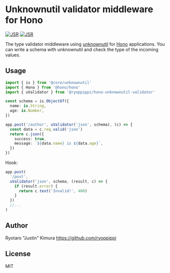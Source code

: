 # Unknownutil validator middleware for Hono

[![JSR](https://jsr.io/badges/@ryoppippi/hono-unknownutil-validator)](https://jsr.io/@ryoppippi/hono-unknownutil-validator)
[![JSR](https://jsr.io/badges/@ryoppippi/hono-unknownutil-validator/score)](https://jsr.io/@ryoppippi/hono-unknownutil-validator)


The type validator middleware using [unknownutil](https://github.com/lambdalisue/deno-unknownutil) for [Hono](https://honojs.dev) applications.
You can write a schema with unknownutil and check the type of the incoming values.

## Usage

```ts
import { is } from '@core/unknownutil'
import { Hono } from '@hono/hono'
import { uValidator } from '@ryoppippi/hono-unknownutil-validator'

const schema = is.ObjectOf({
  name: is.String,
  age: is.Number,
})

app.post('/author', uValidator('json', schema), (c) => {
  const data = c.req.valid('json')
  return c.json({
    success: true,
    message: `${data.name} is ${data.age}`,
  })
})
```

Hook:

```ts
app.post(
  '/post',
  uValidator('json', schema, (result, c) => {
    if (result.error) {
      return c.text('Invalid!', 400)
    }
  })
  //...
)
```

## Author

Ryotaro "Justin" Kimura <https://github.com/ryoppippi>

## License

MIT
